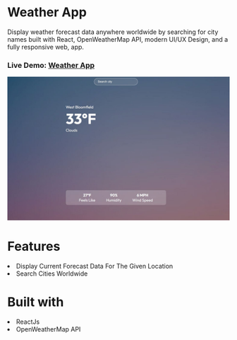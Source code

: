 # Weather App
Display weather forecast data anywhere worldwide by searching for city names built with React, OpenWeatherMap API, modern UI/UX Design, and a fully responsive web, app.

### Live Demo: <a href="https://lily3214.github.io/react-weather-app/" target="_blank" rel="nofollow">Weather App</a>

<p dir="auto"><a target="_blank" rel="noopener noreferrer nofollow" href="https://github.com/Lily3214/react-weather-app/blob/main/src/assets/weatherapp.jpg"><img src="https://github.com/Lily3214/react-weather-app/blob/main/src/assets/weatherapp.jpg" alt="image" style="max-width:100%"></a></p>


# Features
<li>
Display Current Forecast Data For The Given Location
  </li>
  <li>
Search Cities Worldwide
  </li>
  
# Built with
  <li>
ReactJs
  </li>
  <li>
OpenWeatherMap API
  </li>

